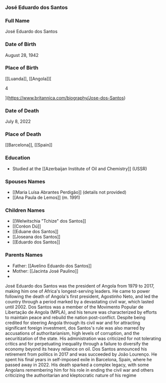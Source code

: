 ### José Eduardo dos Santos

### Full Name

José Eduardo dos Santos

### Date of Birth

August 28, 1942

### Place of Birth

[[Luanda]], [[Angola]][

4



](https://www.britannica.com/biography/Jose-dos-Santos)

### Date of Death

July 8, 2022

### Place of Death

[[Barcelona]], [[Spain]]

### Education

- Studied at the [[Azerbaijan Institute of Oil and Chemistry]] (USSR)
### Spouses Names

- [[Maria Luísa Abrantes Perdigão]] (details not provided)
- [[Ana Paula de Lemos]] (m. 1991)

### Children Names

- [[Welwitschia "Tchize" dos Santos]]
- [[Coréon Dú]]
- [[Eduane dos Santos]]
- [[Joseana dos Santos]]
- [[Eduardo dos Santos]]
### Parents Names

- Father: [[Avelino Eduardo dos Santos]]
- Mother: [[Jacinta José Paulino]]
- 
José Eduardo dos Santos was the president of Angola from 1979 to 2017, making him one of Africa's longest-serving leaders. He came to power following the death of Angola's first president, Agostinho Neto, and led the country through a period marked by a devastating civil war, which lasted until 2002. Dos Santos was a member of the Movimento Popular de Libertação de Angola (MPLA), and his tenure was characterized by efforts to maintain peace and rebuild the nation post-conflict. Despite being credited for steering Angola through its civil war and for attracting significant foreign investment, dos Santos's rule was also marred by accusations of authoritarianism, high levels of corruption, and the securitization of the state. His administration was criticized for not tolerating critics and for perpetuating inequality through a failure to diversify the economy beyond its heavy reliance on oil. Dos Santos announced his retirement from politics in 2017 and was succeeded by João Lourenço. He spent his final years in self-imposed exile in Barcelona, Spain, where he passed away in 2022. His death sparked a complex legacy, with some Angolans remembering him for his role in ending the civil war and others criticizing the authoritarian and kleptocratic nature of his regime